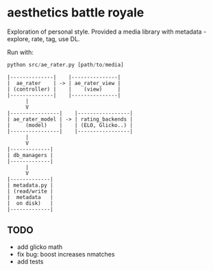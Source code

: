 # aesthetics battle royale

Exploration of personal style. Provided a media library with metadata - explore, rate, tag, use DL.

Run with:

```py
python src/ae_rater.py [path/to/media]
```

```
|--------------|    |---------------|
|  ae_rater    | -> | ae_rater_view |
| (controller) |    |    (view)     |
|--------------|    |---------------|
      |
      V
|----------------|    |-----------------|
| ae_rater_model | -> | rating_backends |
|     (model)    |    | (ELO, Glicko..) |
|----------------|    |-----------------|
      |
      V
|-------------|
| db_managers |
|-------------|
      |
      V
|-------------|
| metadata.py |
| (read/write |
|  metadata   |
|  on disk)   |
|-------------|
```

## TODO

- add glicko math
- fix bug: boost increases nmatches
- add tests
